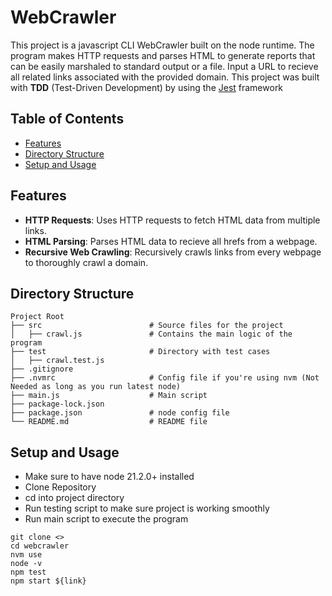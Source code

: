 

# WebCrawler

This project is a javascript CLI WebCrawler built on the node runtime. The program makes HTTP requests and parses HTML to generate reports that can be easily marshaled to standard output or a file. Input a URL to recieve all related links associated with the provided domain. This project was built with **TDD** (Test-Driven Development) by using the [Jest](https://jestjs.io/) framework

## Table of Contents

- [Features](#features)
- [Directory Structure](#directory-structure)
- [Setup and Usage](#setup)

## Features
- **HTTP Requests**: Uses HTTP requests to fetch HTML data from multiple links.
- **HTML Parsing**: Parses HTML data to recieve all hrefs from a webpage.
- **Recursive Web Crawling**: Recursively crawls links from every webpage to thoroughly crawl a domain.

## Directory Structure

```
Project Root
├── src                        # Source files for the project
│   ├── crawl.js               # Contains the main logic of the program
├── test                       # Directory with test cases
│   ├── crawl.test.js
├── .gitignore 
├── .nvmrc                     # Config file if you're using nvm (Not Needed as long as you run latest node)
├── main.js                    # Main script
├── package-lock.json
├── package.json               # node config file 
└── README.md                  # README file
```

## Setup and Usage
- Make sure to have node 21.2.0+ installed
- Clone Repository
- cd into project directory
- Run testing script to make sure project is working smoothly
- Run main script to execute the program 
```
git clone <>
cd webcrawler
nvm use 
node -v
npm test
npm start ${link}
```
